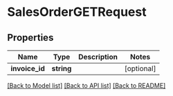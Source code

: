 # SalesOrderGETRequest

## Properties
Name | Type | Description | Notes
------------ | ------------- | ------------- | -------------
**invoice_id** | **string** |  | [optional] 

[[Back to Model list]](../README.md#documentation-for-models) [[Back to API list]](../README.md#documentation-for-api-endpoints) [[Back to README]](../README.md)


